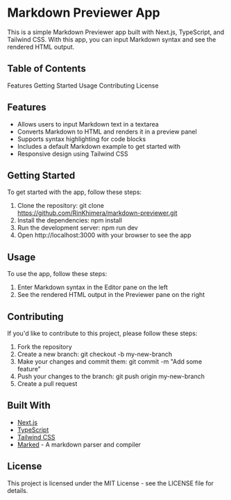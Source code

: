 # Markdown Previewer App

This is a simple Markdown Previewer app built with Next.js, TypeScript, and Tailwind CSS. With this app, you can input Markdown syntax and see the rendered HTML output.

## Table of Contents

Features
Getting Started
Usage
Contributing
License

## Features

- Allows users to input Markdown text in a textarea
- Converts Markdown to HTML and renders it in a preview panel
- Supports syntax highlighting for code blocks
- Includes a default Markdown example to get started with
- Responsive design using Tailwind CSS

## Getting Started

To get started with the app, follow these steps:

1. Clone the repository: git clone https://github.com/RinKhimera/markdown-previewer.git
2. Install the dependencies: npm install
3. Run the development server: npm run dev
4. Open http://localhost:3000 with your browser to see the app

## Usage

To use the app, follow these steps:

1. Enter Markdown syntax in the Editor pane on the left
2. See the rendered HTML output in the Previewer pane on the right

## Contributing

If you'd like to contribute to this project, please follow these steps:

1. Fork the repository
2. Create a new branch: git checkout -b my-new-branch
3. Make your changes and commit them: git commit -m "Add some feature"
4. Push your changes to the branch: git push origin my-new-branch
5. Create a pull request

## Built With

- [Next.js](https://nextjs.org/)
- [TypeScript](https://www.typescriptlang.org/)
- [Tailwind CSS](https://tailwindcss.com/)
- [Marked](https://marked.js.org/) - A markdown parser and compiler

## License

This project is licensed under the MIT License - see the LICENSE file for details.
